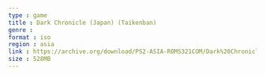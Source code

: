```yaml
---
type : game
title : Dark Chronicle (Japan) (Taikenban)
genre : 
format : iso
region : asia
link : https://archive.org/download/PS2-ASIA-ROMS321COM/Dark%20Chronicle%20%28Japan%29%20%28Taikenban%29.7z
size : 528MB
---
```

